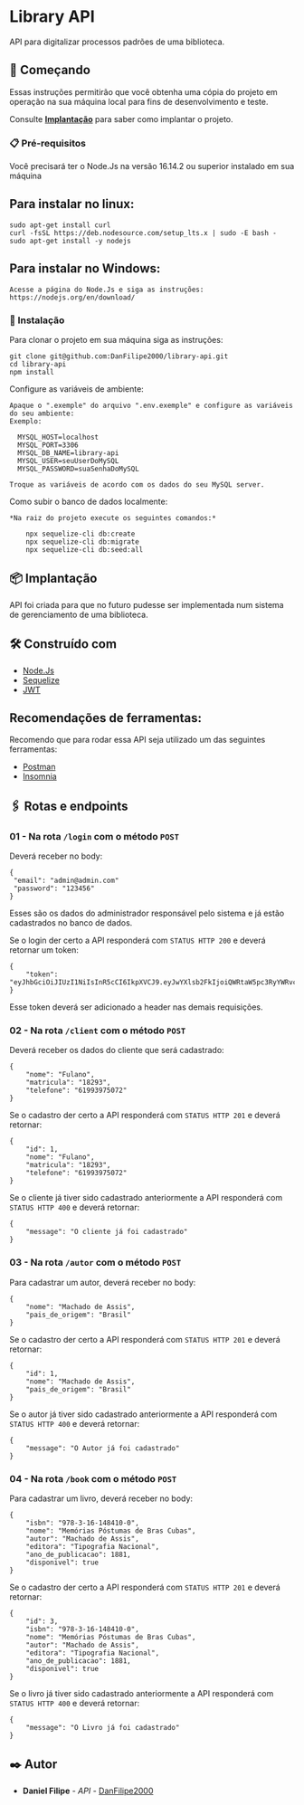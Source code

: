 # Library API

API para digitalizar processos padrões de uma biblioteca.

## 🚀 Começando

Essas instruções permitirão que você obtenha uma cópia do projeto em operação na sua máquina local para fins de desenvolvimento e teste.

Consulte **[Implantação](#-implanta%C3%A7%C3%A3o)** para saber como implantar o projeto.

### 📋 Pré-requisitos

Você precisará ter o Node.Js na versão 16.14.2 ou superior instalado em sua máquina

## Para instalar no linux:
```
sudo apt-get install curl
curl -fsSL https://deb.nodesource.com/setup_lts.x | sudo -E bash -
sudo apt-get install -y nodejs
```

## Para instalar no Windows:
```
Acesse a página do Node.Js e siga as instruções:
https://nodejs.org/en/download/
```

### 🔧 Instalação

Para clonar o projeto em sua máquina siga as instruções:

```
git clone git@github.com:DanFilipe2000/library-api.git
cd library-api
npm install
```

Configure as variáveis de ambiente:

```
Apaque o ".exemple" do arquivo ".env.exemple" e configure as variáveis do seu ambiente:
Exemplo:

  MYSQL_HOST=localhost
  MYSQL_PORT=3306
  MYSQL_DB_NAME=library-api
  MYSQL_USER=seuUserDoMySQL
  MYSQL_PASSWORD=suaSenhaDoMySQL
  
Troque as variáveis de acordo com os dados do seu MySQL server.
```

Como subir o banco de dados localmente:
```
*Na raiz do projeto execute os seguintes comandos:*

    npx sequelize-cli db:create
    npx sequelize-cli db:migrate
    npx sequelize-cli db:seed:all
```

## 📦 Implantação

API foi criada para que no futuro pudesse ser implementada num sistema de gerenciamento de uma biblioteca.

## 🛠️ Construído com

* [Node.Js](https://nodejs.org/en/)
* [Sequelize](https://sequelize.org/)
* [JWT](https://jwt.io/)


## Recomendações de ferramentas:

Recomendo que para rodar essa API seja utilizado um das seguintes ferramentas:

* [Postman](https://www.postman.com/)
* [Insomnia](https://insomnia.rest/download)

## 🖇️ Rotas e endpoints

### 01 - Na rota `/login` com o método `POST`

Deverá receber no body:
```
{
 "email": "admin@admin.com"
 "password": "123456"
}
```
Esses são os dados do administrador responsável pelo sistema e já estão cadastrados no banco de dados.

Se o login der certo a API responderá com `STATUS HTTP 200` e deverá retornar um token:
```
{
	"token": "eyJhbGciOiJIUzI1NiIsInR5cCI6IkpXVCJ9.eyJwYXlsb2FkIjoiQWRtaW5pc3RyYWRvciIsImlhdCI6MTY2OTA3MzU0OCwiZXhwIjoxNjY5MTU5OTQ4fQ.5DSxpFgQt9h66BeWdo91KchI68MR6mYt4AjpZmvblB4"
}
```
Esse token deverá ser adicionado a header nas demais requisições.

### 02 - Na rota `/client` com o método `POST`

Deverá receber os dados do cliente que será cadastrado:
```
{
	"nome": "Fulano",
	"matricula": "18293",
	"telefone": "61993975072"
}
```
Se o cadastro der certo a API responderá com `STATUS HTTP 201` e deverá retornar:

```
{
	"id": 1,
	"nome": "Fulano",
	"matricula": "18293",
	"telefone": "61993975072"
}
```
Se o cliente já tiver sido cadastrado anteriormente a API responderá com `STATUS HTTP 400` e deverá retornar:


```
{
	"message": "O cliente já foi cadastrado"
}
```

### 03 - Na rota `/autor` com o método `POST`

Para cadastrar um autor, deverá receber no body:
```
{
	"nome": "Machado de Assis",
	"pais_de_origem": "Brasil"
}
```

Se o cadastro der certo a API responderá com `STATUS HTTP 201` e deverá retornar:
```
{
	"id": 1,
	"nome": "Machado de Assis",
	"pais_de_origem": "Brasil"
}
```
Se o autor já tiver sido cadastrado anteriormente a API responderá com `STATUS HTTP 400` e deverá retornar:
```
{
	"message": "O Autor já foi cadastrado"
}
```

### 04 - Na rota `/book` com o método `POST`

Para cadastrar um livro, deverá receber no body:
```
{
	"isbn": "978-3-16-148410-0",
  	"nome": "Memórias Póstumas de Bras Cubas",
	"autor": "Machado de Assis",
	"editora": "Tipografia Nacional",
	"ano_de_publicacao": 1881,
	"disponivel": true
}
```

Se o cadastro der certo a API responderá com `STATUS HTTP 201` e deverá retornar:
```
{
	"id": 3,
	"isbn": "978-3-16-148410-0",
	"nome": "Memórias Póstumas de Bras Cubas",
	"autor": "Machado de Assis",
	"editora": "Tipografia Nacional",
	"ano_de_publicacao": 1881,
	"disponivel": true
}
```
Se o livro já tiver sido cadastrado anteriormente a API responderá com `STATUS HTTP 400` e deverá retornar:
```
{
	"message": "O Livro já foi cadastrado"
}
```

## ✒️ Autor

* **Daniel Filipe** - *API* - [DanFilipe2000](https://github.com/DanFilipe2000)
